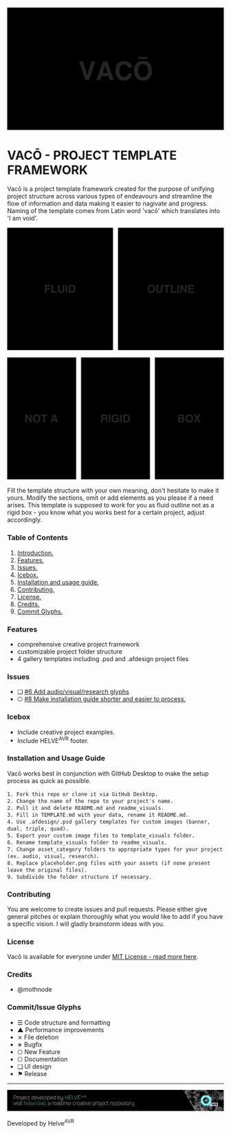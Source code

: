![Project Banner](/assets/readme_visuals/vaco-banner.png)

<a name="intro"></a> 
# VACŌ - PROJECT TEMPLATE FRAMEWORK
Vacō is a project template framework created for the purpose of unifying project structure across various types of endeavours and streamline the flow of information and data making it easier to nagivate and progress. Naming of the template comes from Latin word 'vacō' which translates into 'I am void'.

![GALLERY DUAL](/assets/readme_visuals/vaco-dual-gallery.png)

![GALLERY TRIPLE](/assets/readme_visuals/vaco-triple-gallery.png)

Fill the template structure with your own meaning, don't hesitate to make it yours. Modify the sections, omit or add elements as you please if a need arises. This template is supposed to work for you as fluid outline not as a rigid box - you know what you works best for a certain project, adjust accordingly.

<a name="features"></a>
### Table of Contents
1. [Introduction.](#intro)
2. [Features.](#features)
3. [Issues.](#issues)
4. [Icebox.](#icebox)
5. [Installation and usage guide.](#install)
6. [Contributing.](#contribute)
7. [License.](#license)
8. [Credits.](#credits)
9. [Commit Glyphs.](#glyphs)

### Features
+ comprehensive creative project framework
+ customizable project folder structure 
+ 4 gallery templates including .psd and .afdesign project files

<a name="issues"></a>
### Issues
+ ❑ [#6 Add audio/visual/research glyphs](https://github.com/mothnode/vaco/issues/6)
+ ⎔ [#8 Make installation guide shorter and easier to process.](https://github.com/mothnode/vaco/issues/8)

<a name="icebox"></a>
### Icebox
+ Include creative project examples.
+ Include HELVE<sup>AVR</sup> footer.

<a name="install"></a>
### Installation and Usage Guide
Vacō works best in conjunction with GitHub Desktop to make the setup process as quick as possible. 
```
1. Fork this repo or clone it via GitHub Desktop.
2. Change the name of the repo to your project's name.
2. Pull it and delete README.md and readme_visuals.
3. Fill in TEMPLATE.md with your data, rename it README.md. 
4. Use .afdesign/.psd gallery templates for custom images (banner, dual, triple, quad).
5. Export your custom image files to template_visuals folder.
6. Rename template_visuals folder to readme_visuals.
7. Change asset_category folders to appropriate types for your project (ex. audio, visual, research).
8. Replace placeholder.png files with your assets (if none present leave the original files).
9. Subdivide the folder structure if necessary.
```
<a name="contribute"></a>
### Contributing
You are welcome to create issues and pull requests. Please either give general pitches or explain thoroughly what you would like to add if you have a specific vision. I will gladly brainstorm ideas with you.

<a name="license"></a>
### License
Vacō is available for everyone under [MIT License - read more here](https://github.com/mothnode/vaco/blob/master/LICENSE.md).

<a name="credits"></a>
### Credits
+ @mothnode

<a name="glyphs"></a>
### Commit/Issue Glyphs

+ ☰ Code structure and formatting
+ ▲ Performance improvements
+ ⨯ File deletion
+ ∗ Bugfix
+ ⬡ New Feature
+ ⎔ Documentation
+ ❑ UI design
+ ⚑ Release

---

![GALLERY DUAL](/assets/readme_visuals/helve-project-bannertag.png)

Developed by Helve<sup>AVR</sup>


